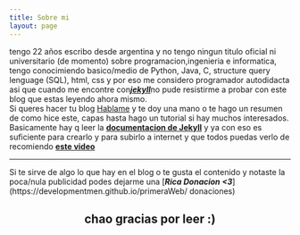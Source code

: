 ```yaml
---
title: Sobre mi
layout: page
---
```

tengo 22 años escribo desde argentina y no tengo ningun titulo oficial ni universitario (de momento) 	sobre programacion,ingenieria e informatica, tengo conocimiendo basico/medio de Python, Java, C, 
structure query lenguage (SQL), html, css y por eso me considero programador autodidacta asi que cuando me encontre con[<b><em>jekyll</em></b>](https://jekyllrb.com/)no pude resistirme a probar con este blog que estas leyendo ahora mismo.
<br>
Si queres hacer tu blog [Hablame](https://developmentmen.github.io/primeraWeb/contact) y te doy una mano o te hago un resumen de como hice este, capas hasta hago un tutorial si hay muchos interesados. Basicamente hay q leer la [<b>documentacion de Jekyll</b>](https://jekyllrb.com/docs/) y ya con eso es suficiente para crearlo y para subirlo a internet y que todos puedas verlo de recomiendo [<b>este video</b>](https://www.youtube.com/watch?v=fqFjuX4VZmU&list=PLLAZ4kZ9dFpOPV5C5Ay0pHaa0RJFhcmcB&index=19)
<hr>
Si te sirve de algo lo que hay en el blog o te gusta el contenido y notaste la poca/nula publicidad 
podes dejarme una [<b><em>Rica Donacion <3</em></b>](https://developmentmen.github.io/primeraWeb/
donaciones)
<h2 style="text-align: center;">chao gracias por leer :)</h2>